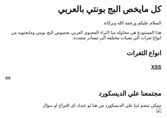 # <h1 dir="rtl" align="right">كل مايخص البج بونتي بالعربي </h1>

<p dir="rtl" align="right">السلام عليكم ورحمة الله وبركاتة </p>
<p dir="rtl" align="right">
هذا المستودع هي محاولة منا لاثراء المحتوي العربي بخصوص البج بونتي ومايحتويه من انواع ثغرات الي تقنيات مختلفة الي مصادر متعددة.
</p>

## <h2 dir="rtl" align="right"> انواع الثغرات </h2>

<h3 dir="rtl" align="right"> <a href="/XSS/">XSS</a></h3>

##<h2 dir="rtl" align="right"> مجتمعنا علي الديسكورد </h2>

<p dir="rtl" align="right">
ممكن تنضم لينا علي الديسكورد من هنا لو عندك اي اقتراح او سؤال
<br>
<a href="https://discord.gg/T44Kd8xUQ9"><img src="https://external-content.duckduckgo.com/iu/?u=https%3A%2F%2Fwww.denofgeek.com%2Fwp-content%2Fuploads%2F2020%2F06%2FDiscord.png%3Ffit%3D1244%252C696&f=1&nofb=1"></a>
</p>
